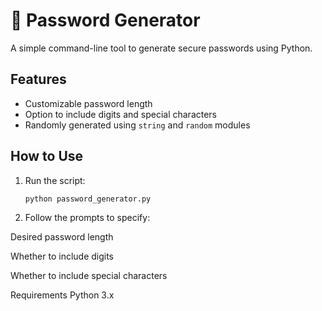# 🔐 Password Generator

A simple command-line tool to generate secure passwords using Python.

## Features

- Customizable password length
- Option to include digits and special characters
- Randomly generated using `string` and `random` modules

## How to Use

1. Run the script:
   ```bash
   python password_generator.py
2. Follow the prompts to specify:

Desired password length

Whether to include digits

Whether to include special characters

Requirements
Python 3.x
